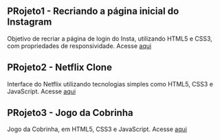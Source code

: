 ## PRojeto1 - Recriando a página inicial do Instagram
Objetivo de recriar a página de login do Insta, utilizando HTML5 e CSS3, com propriedades de responsividade. Acesse [aqui](https://douglasbarcellos.github.io/dio-frontend/HTML-Web-Developer_DIO/Projetos/1-Recriando-pagina-do-insta/)

## PRojeto2 - Netflix Clone
Interface do Netflix utilizando tecnologias simples como HTML5, CSS3 e JavaScript. Acesse [aqui](https://douglasbarcellos.github.io/dio-frontend/HTML-Web-Developer_DIO/Projetos/2-netflix-clone/)

## PRojeto3 - Jogo da Cobrinha
Jogo da Cobrinha, em HTML5, CSS3 e JavaScript. Acesse [aqui](https://douglasbarcellos.github.io/dio-frontend/HTML-Web-Developer_DIO/Projetos/3-jogo_da_cobrinha/)

